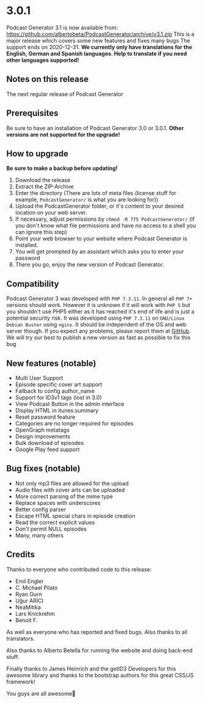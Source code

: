 # 3.0.1
Podcast Generator 3.1 is now available from: https://github.com/albertobeta/PodcastGenerator/archive/v3.1.zip
This is a major release which covers some new features and fixes many bugs
The support ends on 2020-12-31.
**We currently only have translations for the English, German and Spanish languages. Help to translate if you need other languages supported!**

## Notes on this release
The next regular release of Podcast Generator

## Prerequisites
Be sure to have an installation of Podcast Generator 3.0 or 3.0.1.
**Other versions are not supported for the upgrade!**

## How to upgrade
**Be sure to make a backup before updating!**
1. Download the release
2. Extract the ZIP-Archive
3. Enter the directory (There are lots of meta files (license stuff for example, `PodcastGenerator/` is what you are looking for))
4. Upload the PodcastGenerator folder, or it's content to your desired location on your web server.
5. If necessary, adjust permissions by `chmod -R 775 PodcastGenerator/` (if you don't know what file permissions and have no access to a shell you can ignore this step)
6. Point your web browser to your website where Podcast Generator is installed.
7. You will get prompted by an assistant which asks you to enter your password
8. There you go, enjoy the new version of Podcast Generator.

## Compatibility
Podcast Generator 3 was developed with `PHP 7.3.11`. In general all `PHP 7+` versions should work. However it is unknown if it will work with `PHP 5` but you shouldn't use PHP5 either as it has reached it's end of life and is just a potential security risk.
It was developed using `PHP 7.3.11` on `GNU/Linux Debian Buster` using `nginx`. It should be independent of the OS and web server though. If you expect any problems, please report them at [GitHub](https://github.com/PodcastGenerator/PodcastGenerator/issues). We will try our best to publish a new version as fast as possible to fix this bug

## New features (notable)
* Multi User Support
* Episode specific cover art support
* Fallback to config author_name
* Support for ID3v1 tags (lost in 3.0)
* View Podcast Button in the admin interface
* Display HTML in itunes:summary
* Reset password feature
* Categories are no longer required for episodes
* OpenGraph metatags
* Design improvements
* Bulk download of episodes
* Google Play feed support

## Bug fixes (notable)
* Not only mp3 files are allowed for the upload
* Audio files with cover arts can be uploaded
* More correct parsing of the mime type
* Replace spaces with underscores
* Better config parser
* Escape HTML special chars in episode creation
* Read the correct explicit values
* Don't permit NULL episodes
* Many, many others

## Credits
Thanks to everyone who contributed code to this release:
* Emil Engler
* C. Michael Pilato
* Ryan Gurn
* Uğur ARICI
* NeaMitika
* Lars Knickrehm
* Benoit F.

As well as everyone who has reported and fixed bugs.
Also thanks to all translators.

Also thanks to Alberto Betella for running the website and doing back-end stuff.

Finally thanks to James Heinrich and the getID3 Developers for this awesome library and thanks to the bootstrap authors for this great CSS/JS framework!

You guys are all awesome🚀
